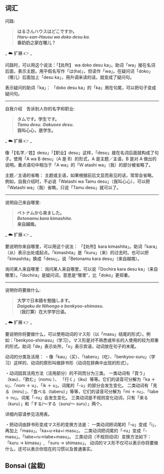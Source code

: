 ## 词汇

问路:

> **はるさんハウスはどこですか。**  
> **_Haru-san-Hausu wa doko desu ka._**  
> **春奶奶之家在哪儿？**

_ :cloud: 扩展 :point_right: _

问路时，可以用这个说法：「【处所】 wa doko desu ka」。助词「wa」接在名词后面，表示主题。用平假名写作「は(ha)」，但读作「wa」。在疑问词「doko」（哪儿）后面加上「desu ka」，用升调来读的话，就变成了疑问句。

表示疑问的助词「ka」：
「doko desu ka」的「ka」用在句尾，可以把句子变成疑问句。

---

自我介绍　告诉别人你的名字和职业:

> **タムです。学生です。**  
> **_Tamu desu. Gakusee desu._**  
> **我叫心心，是学生。**

_ :cloud: 扩展 :point_right: _

像「【名字／姓】desu」「【职业】desu」这样，「desu」接在名词后面就构成了句子。使用「A wa B desu」（A 是 B）的形式，A 是主题／主语，B 是对 A 做出的说明。重点语句中相当于「A wa」的「Ｗ atashi wa」（我）的部分被省略了。

主题／主语的省略：
主题或主语，如果根据前后文显而易见的话，常常会省略。例如，自我介绍时，不必说「Watashi wa Tamu desu」（我叫心心），可以把「Watashi wa」（我）省略，只说「Tamu desu」就可以了。

---

说明自己来自哪里:

> **ベトナムから来ました。**  
> **_Betonamu kara kimashita._**  
> **来自越南。**

_ :cloud: 扩展 :point_right: _

要说明你来自哪里，可以用这个说法：
「【处所】kara kimashita」。助词「kara」（从）表示出处或起点。「kimashita」是「kuru」（来）的过去时。也可以把「kimashita」换成「desu」，说「Betonamu kara desu」（来自越南）。

询问某人来自哪里：
询问某人来自哪里，可以说「Dochira kara desu ka」（来自哪里）。「dochira」是疑问词，意思是“哪里”，比「doko」更郑重。

---

说明你将要做什么:

> **大学で日本語を勉強します。**  
> **_Daigaku de Nihongo o benkyoo-shimasu._**  
> **（我打算）在大学学日语。**

_ :cloud: 扩展 :point_right: _

要说明你将要做什么，可以使用动词的マス形（以「masu」结尾的形式）。例如：「benkyoo-shimasu」（学习）。マス形是对不熟悉或年长的人使用的较为郑重的形式。助词「de」表示处所，「o」表示宾语，动词放在句子的末尾。

动词的分类及活用：
・像「kau」（买）、「taberu」（吃）、「benkyoo-suru」（学习）这样的、动词的原形叫做辞书形（动词在辞典中出现的形式）。

・动词因其活用方法（活用部分）的不同而分为三类。
一类动词有「買う」（kau）、「飲む」（nomu ）、 「行く」（iku）等等。它们的读音可分解为「ka ＋ u」、「nom ＋ u」、「ik ＋ u」。词尾的「-u」的部分会发生变化。
二类动词有「見る（miru）」、「食べる（taberu）」等等，它们的读音可分解为「mi ＋ ru」、「tabe ＋ ru」。词尾「-ru」会发生变化。
三类动词是不规则变化动词，只有「来る（kuru）」和「する/～する（suru/～ suru）」两个。

详细内容请参见活用表。

・把动词由辞书形变成マス形的变换方法是：
一类动词把词尾的「‐u」变成「i」，再加上「masu」。「ka+u→ka+i masu」。
二类动词把词尾的「‐ru」变成「‐masu」。「tabe+ru→tabe+masu」。
三类动词（不规则动词）变换方法如下：
「kuru → kimasu」, 「suru → shimasu」。
动词的マス形不仅可以表示你将要做什么，还可以表示你现在的习惯以及普通事实。

## Bonsai (盆栽)
